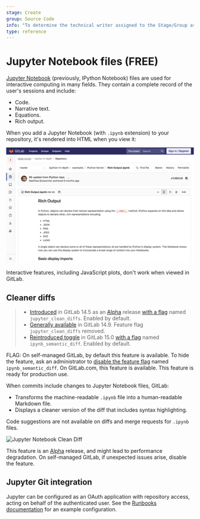 ```yaml
---
stage: Create
group: Source Code
info: "To determine the technical writer assigned to the Stage/Group associated with this page, see https://about.gitlab.com/handbook/engineering/ux/technical-writing/#assignments"
type: reference
---
```

# Jupyter Notebook files **(FREE)**

[Jupyter Notebook](https://jupyter.org/) (previously, IPython Notebook) files are used for
interactive computing in many fields. They contain a complete record of the
user's sessions and include:

- Code.
- Narrative text.
- Equations.
- Rich output.

When you add a Jupyter Notebook (with `.ipynb` extension) to your repository,
it's rendered into HTML when you view it:

![Jupyter Notebook Rich Output](img/jupyter_notebook.png)

Interactive features, including JavaScript plots, don't work when viewed in
GitLab.

## Cleaner diffs

> - [Introduced](https://gitlab.com/groups/gitlab-org/-/epics/6589) in GitLab 14.5 as an [Alpha](../../../../policy/alpha-beta-support.md#alpha-features) release [with a flag](../../../../administration/feature_flags.md) named `jupyter_clean_diffs`. Enabled by default.
> - [Generally available](https://gitlab.com/gitlab-org/gitlab/-/merge_requests/75500) in GitLab 14.9. Feature flag `jupyter_clean_diffs` removed.
> - [Reintroduced toggle](https://gitlab.com/gitlab-org/gitlab/-/merge_requests/85079) in GitLab 15.0 [with a flag](../../../../administration/feature_flags.md) named `ipynb_semantic_diff`. Enabled by default.

FLAG:
On self-managed GitLab, by default this feature is available. To hide the feature, ask an administrator to [disable the feature flag](../../../../administration/feature_flags.md) named `ipynb_semantic_diff`.
On GitLab.com, this feature is available.
This feature is ready for production use.

When commits include changes to Jupyter Notebook files, GitLab:

- Transforms the machine-readable `.ipynb` file into a human-readable Markdown file.
- Displays a cleaner version of the diff that includes syntax highlighting.

Code suggestions are not available on diffs and merge requests for `.ipynb` files.

![Jupyter Notebook Clean Diff](img/jupyter_notebook_diff_v14_5.png)

This feature is an [Alpha](../../../../policy/alpha-beta-support.md#alpha-features) release,
and might lead to performance degradation. On self-managed GitLab, if unexpected issues
arise, disable the feature.

## Jupyter Git integration

Jupyter can be configured as an OAuth application with repository access, acting
on behalf of the authenticated user. See the
[Runbooks documentation](../../../project/clusters/runbooks/index.md) for an
example configuration.
